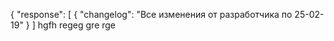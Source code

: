 {
  "response": [
    {
      "changelog": "Все изменения от разработчика по 25-02-19"
    }
  ]
hgfh
regeg
gre
rge
